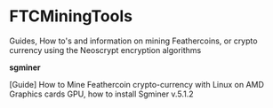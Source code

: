 # FTCMiningTools
Guides, How to's and information on mining Feathercoins, or crypto currency using the Neoscrypt encryption algorithms

**sgminer**

[Guide] How to Mine Feathercoin crypto-currency with Linux on AMD Graphics cards GPU, how to install Sgminer v.5.1.2
